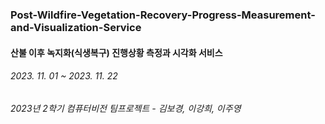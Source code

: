 ### Post-Wildfire-Vegetation-Recovery-Progress-Measurement-and-Visualization-Service
#### 산불 이후 녹지화(식생복구) 진행상황 측정과 시각화 서비스
###### 2023. 11. 01 ~ 2023. 11. 22
###### 2023년 2학기 컴퓨터비전 팀프로젝트 - 김보경, 이강희, 이주영
